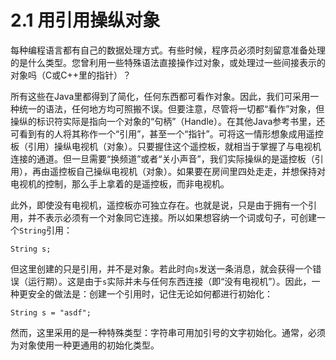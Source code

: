 # 2.1 用引用操纵对象

每种编程语言都有自己的数据处理方式。有些时候，程序员必须时刻留意准备处理的是什么类型。您曾利用一些特殊语法直接操作过对象，或处理过一些间接表示的对象吗（C或C++里的指针）？

所有这些在Java里都得到了简化，任何东西都可看作对象。因此，我们可采用一种统一的语法，任何地方均可照搬不误。但要注意，尽管将一切都“看作”对象，但操纵的标识符实际是指向一个对象的“句柄”（Handle）。在其他Java参考书里，还可看到有的人将其称作一个“引用”，甚至一个“指针”。可将这一情形想象成用遥控板（引用）操纵电视机（对象）。只要握住这个遥控板，就相当于掌握了与电视机连接的通道。但一旦需要“换频道”或者“关小声音”，我们实际操纵的是遥控板（引用），再由遥控板自己操纵电视机（对象）。如果要在房间里四处走走，并想保持对电视机的控制，那么手上拿着的是遥控板，而非电视机。

此外，即使没有电视机，遥控板亦可独立存在。也就是说，只是由于拥有一个引用，并不表示必须有一个对象同它连接。所以如果想容纳一个词或句子，可创建一个`String`引用：

```
String s;
```

但这里创建的只是引用，并不是对象。若此时向`s`发送一条消息，就会获得一个错误（运行期）。这是由于`s`实际并未与任何东西连接（即“没有电视机”）。因此，一种更安全的做法是：创建一个引用时，记住无论如何都进行初始化：

```
String s = "asdf";
```

然而，这里采用的是一种特殊类型：字符串可用加引号的文字初始化。通常，必须为对象使用一种更通用的初始化类型。
